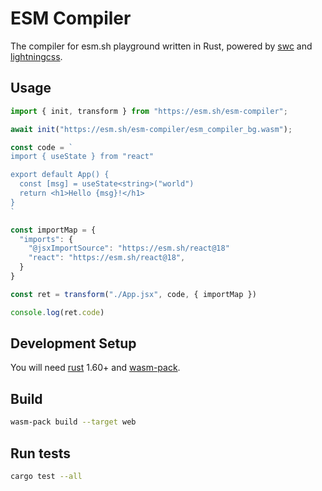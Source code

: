 # ESM Compiler

The compiler for esm.sh playground written in Rust, powered by
[swc](https://swc.rs) and [lightningcss](https://lightningcss.dev/).

## Usage

```js
import { init, transform } from "https://esm.sh/esm-compiler";

await init("https://esm.sh/esm-compiler/esm_compiler_bg.wasm");

const code = `
import { useState } from "react"

export default App() {
  const [msg] = useState<string>("world")
  return <h1>Hello {msg}!</h1>
}
`

const importMap = {
  "imports": {
    "@jsxImportSource": "https://esm.sh/react@18"
    "react": "https://esm.sh/react@18",
  }
}

const ret = transform("./App.jsx", code, { importMap })

console.log(ret.code)
```

## Development Setup

You will need [rust](https://www.rust-lang.org/tools/install) 1.60+ and
[wasm-pack](https://rustwasm.github.io/wasm-pack/installer/).

## Build

```bash
wasm-pack build --target web
```

## Run tests

```bash
cargo test --all
```
